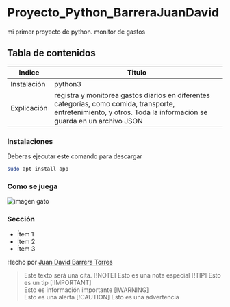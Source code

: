 # Proyecto_Python_BarreraJuanDavid
mi primer proyecto de python. monitor de gastos

## Tabla de contenidos
| Indice | Titulo  |
|--|--|
|Instalación |python3|
|Explicación |registra y monitorea gastos diarios en diferentes categorías, como comida, transporte, entretenimiento, y otros. Toda la información se guarda en un archivo JSON  |

### Instalaciones 
Deberas ejecutar este comando para descargar 

```bash
sudo apt install app
```

### Como se juega 
![imagen gato](./gato.png)

### Sección 
- Ítem 1
- Ítem 2
- Ítem 3

Hecho por [Juan David Barrera Torres](https://algunapersonaenestemundo)

>Este texto será una cita.
> [!NOTE]
>Esto es una nota especial
> [!TIP]
> Esto es un tip
> [!IMPORTANT]  
> Esto es información importante
> [!WARNING]  
> Esto es una alerta
> [!CAUTION]
> Esto es una advertencia
